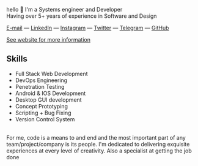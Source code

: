 hello 👋 
I'm a Systems engineer and Developer  
Having over 5+ years of experience in Software and Design

[E-mail](mailto:codeeblacc@gmail.com) — [LinkedIn](https://www.linkedin.com/in/codee-blacc-616911248/) — [Instagram](https://www.instagram.com/mcblacc/) — [Twitter](https://twitter.com/codeeblacc) — [Telegram](https://t.me/codeeblacc) — [GitHub](https://github.com/codeeblacc)

[See website for more information](https://codeeblacc.firebaseapp.com)

## Skills

* Full Stack Web Development
* DevOps Engineering
* Penetration Testing
* Android & IOS Development
* Desktop GUI development
* Concept Prototyping
* Scripting + Bug Fixing
* Version Control System
<br>
<!-- [![Codeeblacc's github activity graph](https://activity-graph.herokuapp.com/graph?username=codeeblacc&theme=xcode)]() -->
For me, code is a means to and end and the most important part of any team/project/company is its people. I'm dedicated to delivering exquisite experiences at every level of creativity. Also a specialist at getting the job done
